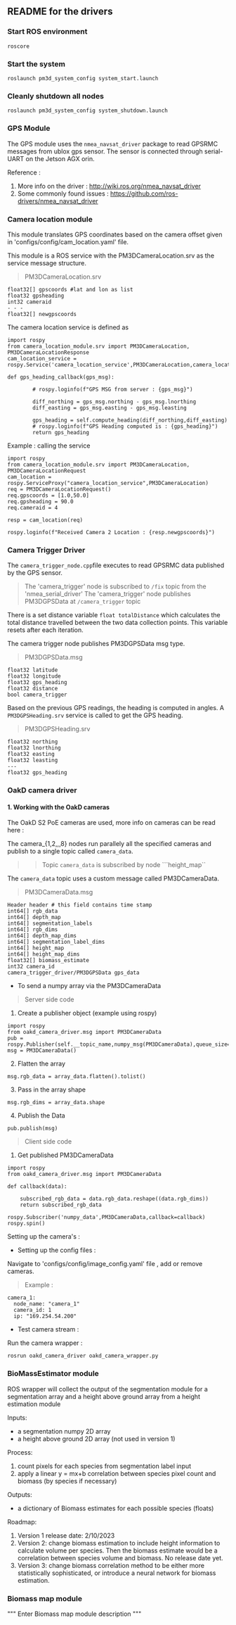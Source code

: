 ## README for the drivers

### Start ROS environment

```
roscore
```
### Start the system 

```
roslaunch pm3d_system_config system_start.launch
```

### Cleanly shutdown all nodes

```
roslaunch pm3d_system_config system_shutdown.launch
```

### GPS Module 

The GPS module uses the ```nmea_navsat_driver``` package to read GPSRMC messages from ublox gps sensor. The sensor is connected through serial-UART on the Jetson AGX orin.

Reference :
1. More info on the driver : http://wiki.ros.org/nmea_navsat_driver
2. Some commonly found issues : https://github.com/ros-drivers/nmea_navsat_driver

### Camera location module

This module translates GPS coordinates based on the camera offset given in 'configs/config/cam_location.yaml' file.

This module is a ROS service with the PM3DCameraLocation.srv as the service message structure. 

> PM3DCameraLocation.srv 
```
float32[] gpscoords #lat and lon as list 
float32 gpsheading 
int32 cameraid
- - - 
float32[] newgpscoords 
```
The camera location service is defined as 

```
import rospy
from camera_location_module.srv import PM3DCameraLocation, PM3DCameraLocationResponse
cam_location_service = rospy.Service('camera_location_service',PM3DCameraLocation,camera_location_callback)

def gps_heading_callback(gps_msg):

        # rospy.loginfo(f"GPS MSG from server : {gps_msg}")

        diff_northing = gps_msg.northing - gps_msg.lnorthing
        diff_easting = gps_msg.easting - gps_msg.leasting
    
        gps_heading = self.compute_heading(diff_northing,diff_easting)
        # rospy.loginfo(f"GPS Heading computed is : {gps_heading}")
        return gps_heading
```

Example : calling the service 

```
import rospy
from camera_location_module.srv import PM3DCameraLocation, PM3DCameraLocationRequest
cam_location = rospy.ServiceProxy("camera_location_service",PM3DCameraLocation)
req = PM3DCameraLocationRequest()
req.gpscoords = [1.0,50.0]
req.gpsheading = 90.0
req.cameraid = 4

resp = cam_location(req)

rospy.loginfo(f"Received Camera 2 Location : {resp.newgpscoords}")
```

### Camera Trigger Driver

The ```camera_trigger_node.cpp```file executes to read GPSRMC data published by the GPS sensor.

> The 'camera_trigger' node is subscribed to ``` /fix ``` topic from the 'nmea_serial_driver'
> The 'camera_trigger' node publishes PM3DGPSData at ``` /camera_trigger ``` topic 

There is a set distance variable ``` float totalDistance ``` which calculates the total distance travelled between the two data collection points. This variable resets after each iteration.

The camera trigger node publishes PM3DGPSData msg type.

> PM3DGPSData.msg
```
float32 latitude
float32 longitude
float32 gps_heading
float32 distance 
bool camera_trigger
```
Based on the previous GPS readings, the heading is computed in angles. A ```PM3DGPSHeading.srv``` service is called to get the GPS heading. 

> PM3DGPSHeading.srv
```
float32 northing
float32 lnorthing
float32 easting
float32 leasting
---
float32 gps_heading
```
### OakD camera driver

#### 1. Working with the OakD cameras

The OakD S2 PoE cameras are used, more info on cameras can be read here : 

The camera_{1,2,,,8} nodes run parallely all the specified cameras and publish to a single topic called ```camera_data```. 
>> Topic ```camera_data``` is subscribed by node ```height_map``

The ```camera_data``` topic uses a custom message called PM3DCameraData.

> PM3DCameraData.msg
```
Header header # this field contains time stamp 
int64[] rgb_data
int64[] depth_map
int64[] segmentation_labels
int64[] rgb_dims
int64[] depth_map_dims
int64[] segmentation_label_dims
int64[] height_map
int64[] height_map_dims
float32[] biomass_estimate
int32 camera_id
camera_trigger_driver/PM3DGPSData gps_data
```

- To send a numpy array via the PM3DCameraData

> Server side code
1. Create a publisher object (example using rospy)

```
import rospy
from oakd_camera_driver.msg import PM3DCameraData
pub = rospy.Publisher(self.__topic_name,numpy_msg(PM3DCameraData),queue_size=10)
msg = PM3DCameraData()
```

2. Flatten the array 
```
msg.rgb_data = array_data.flatten().tolist()
```
3. Pass in the array shape
```
msg.rgb_dims = array_data.shape
```
4. Publish the Data
```
pub.publish(msg)
```

> Client side code 

1. Get published PM3DCameraData
```
import rospy
from oakd_camera_driver.msg import PM3DCameraData

def callback(data):

    subscribed_rgb_data = data.rgb_data.reshape((data.rgb_dims))
    return subscribed_rgb_data

rospy.Subscriber('numpy_data',PM3DCameraData,callback=callback)
rospy.spin()
```
Setting up the camera's :


- Setting up the config files :

Navigate to 'configs/config/image_config.yaml' file , add or remove cameras.

> Example :
```
camera_1:
  node_name: "camera_1"
  camera_id: 1
  ip: "169.254.54.200"
```
- Test camera stream :

Run the camera wrapper :

```
rosrun oakd_camera_driver oakd_camera_wrapper.py
```

### BioMassEstimator module
ROS wrapper will collect the output of the segmentation module for a segmentation array and a height above ground array from a height estimation module

Inputs:
- a segmentation numpy 2D array
- a height above ground 2D array (not used in version 1)

Process:
1. count pixels for each species from segmentation label input
2. apply a linear y = mx+b correlation between species pixel count and biomass (by species if necessary)

Outputs:
- a dictionary of Biomass estimates for each possible species (floats)

Roadmap:
1. Version 1 release date: 2/10/2023
2. Version 2: change biomass estimation to include height information to calculate volume per species. Then the biomass estimate would be a correlation between species volume and biomass. No release date yet.
3. Version 3: change biomass correlation method to be either more statistically sophisticated, or introduce a neural network for biomass estimation.


### Biomass map module

"""
    Enter Biomass map module description
"""

